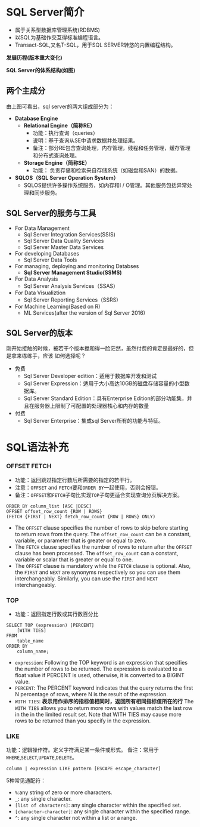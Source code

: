 # SQL Server简介
- 属于关系型数据库管理系统(RDBMS)
- 以SQL为基础作交互得标准编程语言。
- Transact-SQL,又名T-SQL，用于SQL SERVER转悠的内置编程结构。

**发展历程(版本重大变化)**


**SQL Server的体系结构(如图)** 


## 两个主成分
由上图可看出，sql server的两大组成部分为：
- **Database Engine**
  - **Relational Engine（简称RE）**
    - 功能：执行查询（queries）
    - 说明：基于查询从SE中请求数据并处理结果。
    - 备注：部分RE包含查询处理，内存管理，线程和任务管理，缓存管理和分布式查询处理。
  - **Storage Engine（简称SE）**
    - 功能： 负责存储和检索来自存储系统（如磁盘和SAN）的数据。
- **SQLOS（SQL Server Operation System）**
  - SQLOS提供许多操作系统服务，如内存和I / O管理。其他服务包括异常处理和同步服务。
  
## SQL Server的服务与工具
- For Data Management
  - Sql Server Integration Services(SSIS)
  - Sql Server Data Quality Services
  - Sql Server Master Data Services
- For developing Databases
  - Sql Server Data Tools
- For managing, deploying and monitoring Databses
  - **Sql Server Management Studio(SSMS)**
- For Data Analysis
  - Sql Server Analysis Services（SSAS）
- For Data Visualiztion
  - Sql Server Reporting Services（SSRS)
- For Machine Learning(Based on R)
  - ML Services(after the version of Sql Server 2016)
  
## SQL Server的版本
刚开始接触的时候，被若干个版本搅和得一脸茫然，虽然付费的肯定是最好的，但是拿来练练手，应该
如何选择呢？
- 免费
  - Sql Server Developer edition：适用于数据库开发和测试
  - Sql Server Expression：适用于大小高达10GB的磁盘存储容量的小型数据库。
  - Sql Server Standard Edition：具有Enterprise Edition的部分功能集，并且在服务器上限制了可配置的处理器核心和内存的数量
- 付费
  - Sql Server Enterprise：集成sql Server所有的功能与特征。
  
# SQL语法补充
### OFFSET FETCH
- 功能：返回跳过指定行数后所需要的指定的若干行。
- 注意：`OFFSET` and `FETCH`要和`ORDER BY`一起使用，否则会报错。
- 备注：`OFFSET`和`FETCH`子句比实现`TOP`子句更适合实现查询分页解决方案。
  
```
ORDER BY column_list [ASC |DESC]
OFFSET offset_row_count {ROW | ROWS}
(FETCH {FIRST | NEXT} fetch_row_count {ROW | ROWS} ONLY)
```
- The `OFFSET` clause specifies the number of rows to skip before starting to return rows from the query. The `offset_row_count` can be a constant, variable, or parameter that is greater or equal to zero.
- The `FETCH` clause specifies the number of rows to return after the `OFFSET` clause has been processed. The `offset_row_count` can a constant, variable or scalar that is greater or equal to one.
- The `OFFSET` clause is mandatory while the `FETCH` clause is optional. Also, the `FIRST` and `NEXT` are synonyms respectively so you can use them interchangeably. Similarly, you can use the `FIRST` and `NEXT` interchangeably.

### TOP
- 功能：返回指定行数或其行数百分比

```
SELECT TOP (expression) [PERCENT]
    [WITH TIES]
FROM 
    table_name
ORDER BY 
    column_name;
```
- `expression`:
Following the TOP keyword is an expression that specifies the number of rows to be returned. The expression is evaluated to a float value if PERCENT is used, otherwise, it is converted to a BIGINT value.
- `PERCENT`:
The PERCENT keyword indicates that the query returns the first N percentage of rows, where N is the result of the expression.
- `WITH TIES`:
**表示用作排序的指标值相同时，返回所有相同指标值所在的行**
The `WITH TIES` allows you to return more rows with values match the last row in the in the limited result set. Note that WITH TIES may cause more rows to be returned than you specify in the expression.

### LIKE
功能：逻辑操作符。定义字符满足某一条件或形式。
备注：常用于`WHERE`,`SELECT`,`UPDATE`,`DELETE`。
```
column | expression LIKE pattern [ESCAPE escape_character]
```
5种常见通配符：
- `%`:any string of zero or more characters.
- `_`: any single character.
- `[list of characters]`: any single character within the specified set.
- `[character-character]`: any single character within the specified range.
- `^`: any single character not within a list or a range.





